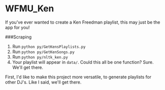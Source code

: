 # WFMU_Ken
If you've ever wanted to create a Ken Freedman playlist, this may just be the app for you!

###Scraping
1. Run `python py/GetKensPlaylists.py`
2. Run `python py/GetKenSongs.py`
3. Run `python py/nltk_ken.py`
4. Your playlist will appear in `data/`.
Could this all be one function? Sure. We'll get there.

First, I'd like to make this project more versatile, to generate playlists for other DJ's. Like I said, we'll get there.

